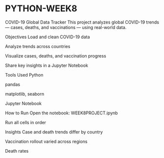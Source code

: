 # PYTHON-WEEK8
COVID-19 Global Data Tracker
This project analyzes global COVID-19 trends — cases, deaths, and vaccinations — using real-world data.

Objectives
Load and clean COVID-19 data

Analyze trends across countries

Visualize cases, deaths, and vaccination progress

Share key insights in a Jupyter Notebook

Tools Used
Python

pandas

matplotlib, seaborn

Jupyter Notebook

How to Run
Open the notebook: WEEK8PROJECT.ipynb

Run all cells in order

Insights
Case and death trends differ by country

Vaccination rollout varied across regions

Death rates
